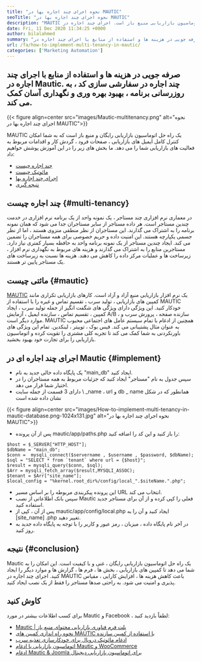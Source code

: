 ```yaml
---
title: "نحوه اجرای چند اجاره بها در MAUTIC" 
seoTitle: "نحوه اجرای چند اجاره بها در MAUTIC" 
description: "MAUTIC یک راه حل اتوماسیون بازاریابی منبع باز است. اجرای چند اجاره در MAUTIC باعث کاهش هزینه ها ، بهبود کارایی و امنیت می شود." 
date: Fri, 11 Dec 2020 11:34:25 +0000
author: bilalahmed
summary: "صرفه جویی در هزینه ها و استفاده از منابع با اجرای چند اجاره در Mautic. چند اجاره در سفارشی سازی کد ، به روزرسانی برنامه ، بهبود بهره وری و نگهداری آسان کمک می کند." 
url: /fa/how-to-implement-multi-tenancy-in-mautic/
categories: ['Marketing Automation']
---
```


## صرفه جویی در هزینه ها و استفاده از منابع با اجرای چند اجاره در Mautic. چند اجاره در سفارشی سازی کد ، به روزرسانی برنامه ، بهبود بهره وری و نگهداری آسان کمک می کند.

{{< figure align=center src="images/Mautic-multitenancy.png" alt="نحوه اجرای چند اجاره بها در MAUTIC">}}

MAUTIC یک راه حل اتوماسیون بازاریابی رایگان و منبع باز است که به شما امکان کنترل کامل ایمیل های بازاریابی ، صفحات فرود ، گردش کار و اقدامات مربوط به فعالیت های بازاریابی شما را می دهد. ما بخش های زیر را در این آموزش پوشش خواهیم داد:
  * [چند اجاره چیست][1]
  * [مائوتیک چیست][2]
  * [اجرای چند اجاره بها][3]
  * [نتیجه گیری][4]

## چند اجاره چیست {#multi-tenancy}

در معماری نرم افزاری چند مستاجر ، یک نمونه واحد از یک برنامه نرم افزاری در خدمت چندین مستاجر است. هر داده مستاجر از سایر مستاجران جدا می شود که همان نمونه برنامه را به اشتراک می گذارند. این مستاجران از نظر منطقی منزوی هستند ، اما از نظر جسمی یکپارچه هستند. این امنیت داده و حریم خصوصی برای همه مستاجران را تضمین می کند. ایجاد چندین مستاجر از یک نمونه برنامه واحد به حافظه بسیار کمتری نیاز دارد. مستاجرین منابع را به اشتراک می گذارند و هزینه های مربوط به نگهداری نرم افزار ، زیرساخت ها و عملیات مرکز داده را کاهش می دهند. هزینه ها نسبت به زیرساخت های یک مستاجر پایین تر هستند.

## مائتی چیست {#mautic}

[MAUTIC][5] یک نرم افزار بازاریابی منبع آزاد و آزاد است. کارهای بازاریابی تکراری مانند کمپین های بازاریابی ، تولید سرب ، تقسیم تماس و غیره را با استفاده از MAUTIC خودکار کنید. این ویژگی دارای ویژگی های شگفت انگیز از جمله تولید سرب ، ایجاد کمپین ، تقسیم تماس ، سازنده ایمیل ، آزمایش A/B ، سازنده صفحه ، پرورش سرب و موارد دیگر است. MAUTIC همچنین از ادغام با تمام سیستم عامل های اجتماعی محبوب به عنوان مثال پشتیبانی می کند. فیس بوک ، توییتر ، لینکدین. تمام این ویژگی های باورنکردنی به شما کمک می کند تا تجربه کلی مشتری را تقویت کرده و اتوماسیون بازاریابی را برای تجارت خود بهبود بخشید.

## اجرای چند اجاره ای در Mautic {#implement}

  * یک پایگاه داده خالی جدید به نام "main_db" ایجاد کنید.
  * سپس جدول به نام "مستاجر" ایجاد کنید که جزئیات مربوط به همه مستاجران را در اختیار شما قرار می دهد.
  * دارای 3 قسمت از جمله سایت \ _name ، url و db _ name همانطور که در شکل نشان داده شده است

{{< figure align=center src="images/How-to-implement-multi-tenancy-in-mautic-database.png-1024x131.jpg" alt="نحوه اجرای چند اجاره بها در MAUTIC">}}

  * پس از آن پرونده mautic/app/paths.php را باز کنید و این کد را اضافه کنید:
```
$host = $_SERVER["HTTP_HOST"];
$dbName = "main_db";
$conn =  mysqli_connect($servername , $username , $password, $dbName);
$sql = "SELECT * from `tenant` where url = {$host}";
$result = mysqli_query($conn, $sql);
$Arr = mysqli_fetch_array($result,MYSQLI_ASSOC);
$tenant = $Arr["site_name"];
$local_config = "%kernel.root_dir%/config/local_".$siteName.".php";
```
  * این پرونده پیکربندی مربوطه را بر اساس مسیر URL انتخاب می کند.
  * سپس بانک اطلاعاتی از نصب Mautic فعلی را کپی کرده و از آن برای مستاجر جدید استفاده کنید.
  * پس از آن ، کپی از mautic/app/config/local.php ایجاد کنید و آن را به [site_name] .php تغییر دهید.
  * در آخر نام پایگاه داده ، میزبان ، رمز عبور و کاربر را با توجه به پایگاه داده جدید به روز کنید.

## نتیجه {#conclusion}

Mautic یک راه حل اتوماسیون بازاریابی رایگان ، غنی و با کیفیت است. این امکان را به شما می دهد تا کمپین های بازاریابی ، بخش ها ، فرم ها ، گزارش ها و موارد دیگر را ایجاد کنید. اجرای چند اجاره در MAUTIC باعث کاهش هزینه ها ، افزایش کارایی ، مقیاس پذیری و امنیت می شود. به راحتی صدها مستاجر را فقط از یک نصب ایجاد کنید.

## کاوش کنید
برای کسب اطلاعات بیشتر در مورد Mautic و Facebook ، لطفاً بازدید کنید:
  * [Mautic | پلت فرم فناوری بازاریابی محتوای منبع باز][5]
  * [نحوه راه اندازی کمپین های MAUTIC با استفاده از کمپین سازنده][6]
  * [ادغام مائوتیک دروپال برای خودکارسازی تغذیه سرب][7]
  * [اتوماسیون بازاریابی با ادغام Mautic و WooCommerce][8]
  * [ادغام Mautic & Joomla برای اتوماسیون بازاریابی دیجیتال][9]



 [1]: #multi-tenancy
 [2]: #mautic
 [3]: #implement
 [4]: #conclusion
 [5]: https://products.containerize.com/marketing-automation/mautic
 [6]: https://blog.containerize.com/marketing-automation/how-to-setup-marketing-campaigns-using-mautic-campaign-builder/
 [7]: https://blog.containerize.com/content-management/drupal-tutorial-automate-lead-growth-with-drupal-mautic/
 [8]: https://blog.containerize.com/blogging/marketing-automation-using-mautic-and-wordpress-woocommerce/
 [9]: https://blog.containerize.com/content-management/integrate-mautic-with-joomla-for-marketing-automation/
